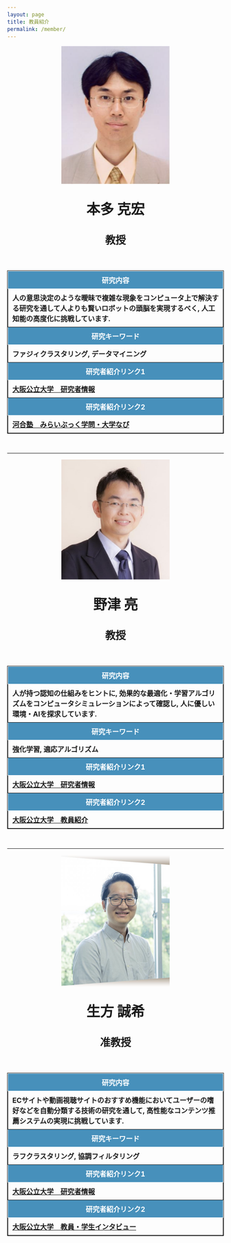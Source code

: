 ```yaml
---
layout: page
title: 教員紹介
permalink: /member/
---
```


<style>
    p {
        font-weight: bold;
    }

    img {
        float: left;
        margin-top: 10px;
        margin-right: 20px;
        width: 25%
    }

    table {
        border-collapse: collapse; border: solid 1px;
    }

    th {
        font-weight: bold;
        padding: 8px 10px;
        border: solid 1px;
        background-color: #4790BB;
        color: #fff;
        font-size: 16px;
    }

    td {
        font-weight: bold;
        padding: 8px 10px;
        border: solid 1px;
        font-size: 16px;
    }

    .table-container {
        display: block;
    }

    .table-container-hidden {
        display: none;
    }

    @media only screen and (max-width:1024px){
        p{
            text-align: center;
        }

        img {
            float: none;
            display: block;
            margin: 0 auto;
            width: 50%;
        }

        .table-container {
            display: none;
        }

        .table-container-hidden {
            display: block;
        }
    }
</style>

<img src="/public/img/Prof-Honda.png">

<p style="font-size: 32px">本多 克宏</p>

<p style="font-size: 24px">教授</p>
<br>

<div class="table-container">
    <table>
        <tr>
            <th>研究内容</th>
            <td>人の意思決定のような曖昧で複雑な現象をコンピュータ上で解決する研究を通して人よりも賢いロボットの頭脳を実現するべく, 人工知能の高度化に挑戦しています.</td>
        </tr>
        <tr>
            <th>研究キーワード</th>
            <td>ファジィクラスタリング, データマイニング</td>
        </tr>
        <tr>
            <th>研究者紹介リンク1</th>
            <td><a href="https://kyoiku-kenkyudb.omu.ac.jp/html/100001586_ja.html" target="_self">大阪公立大学　研究者情報</a></td>
        </tr>
        <tr>
            <th>研究者紹介リンク2</th>
            <td><a href="https://miraibook.jp/researcher/101" target="_self">河合塾　みらいぶっく学問・大学なび</a></td>
        </tr>
    </table>
</div>

<div class="table-container-hidden">
    <table>
        <tr>
            <th>研究内容</th>
        </tr>
        <tr>
            <td>人の意思決定のような曖昧で複雑な現象をコンピュータ上で解決する研究を通して人よりも賢いロボットの頭脳を実現するべく, 人工知能の高度化に挑戦しています.</td>
        </tr>
        <tr>
            <th>研究キーワード</th>
        </tr>
        <tr>
            <td>ファジィクラスタリング, データマイニング</td>
        </tr>
        <tr>
            <th>研究者紹介リンク1</th>
        </tr>
        <tr>
            <td><a href="https://kyoiku-kenkyudb.omu.ac.jp/html/100001586_ja.html" target="_self">大阪公立大学　研究者情報</a></td>
        </tr>
        <tr>
            <th>研究者紹介リンク2</th>
        </tr>
        <tr>
            <td><a href="https://miraibook.jp/researcher/101" target="_self">河合塾　みらいぶっく学問・大学なび</a></td>
        </tr>
    </table>
</div>

<br>

---

<img src="/public/img/Prof-Notsu.png">

<p style="font-size: 32px">野津 亮</p>

<p style="font-size: 24px">教授</p>
<br>

<div class="table-container">
    <table>
        <tr>
            <th>研究内容</th>
            <td>人が持つ認知の仕組みをヒントに, 効果的な最適化・学習アルゴリズムをコンピュータシミュレーションによって確認し, 人に優しい環境・AIを探求しています.</td>
        </tr>
        <tr>
            <th>研究キーワード</th>
            <td>強化学習, 適応アルゴリズム</td>
        </tr>
        <tr>
            <th>研究者紹介リンク1</th>
            <td><a href="https://kyoiku-kenkyudb.omu.ac.jp/html/100001752_ja.html" target="_self">大阪公立大学　研究者情報</a></td>
        </tr>
        <tr>
            <th>研究者紹介リンク2</th>
            <td><a href="https://www.omu.ac.jp/sss/undergraduate/psychology/faculty/" target="_self">大阪公立大学　教員紹介</a></td>
        </tr>
    </table>
</div>

<div class="table-container-hidden">
    <table>
        <tr>
            <th>研究内容</th>
        </tr>
        <tr>
            <td>人が持つ認知の仕組みをヒントに, 効果的な最適化・学習アルゴリズムをコンピュータシミュレーションによって確認し, 人に優しい環境・AIを探求しています.</td>
        </tr>
        <tr>
            <th>研究キーワード</th>
        </tr>
        <tr>
            <td>強化学習, 適応アルゴリズム</td>
        </tr>
        <tr>
            <th>研究者紹介リンク1</th>
        </tr>
        <tr>
            <td><a href="https://kyoiku-kenkyudb.omu.ac.jp/html/100001752_ja.html" target="_self">大阪公立大学　研究者情報</a></td>
        </tr>
        <tr>
            <th>研究者紹介リンク2</th>
        </tr>
        <tr>
            <td><a href="https://www.omu.ac.jp/sss/undergraduate/psychology/faculty/" target="_self">大阪公立大学　教員紹介</a></td>
        </tr>
    </table>
</div>

<br>

---

<img src="/public/img/Prof-Ubukata.png">

<p style="font-size: 32px">生方 誠希</p>

<p style="font-size: 24px">准教授</p>
<br>

<div class="table-container">
    <table>
        <tr>
            <th>研究内容</th>
            <td>ECサイトや動画視聴サイトのおすすめ機能においてユーザーの嗜好などを自動分類する技術の研究を通して, 高性能なコンテンツ推薦システムの実現に挑戦しています.</td>
        </tr>
        <tr>
            <th>研究キーワード</th>
            <td>ラフクラスタリング, 協調フィルタリング</td>
        </tr>
        <tr>
            <th>研究者紹介リンク1</th>
            <td><a href="https://kyoiku-kenkyudb.omu.ac.jp/html/100002338_ja.html" target="_self">大阪公立大学　研究者情報</a></td>
        </tr>
        <tr>
            <th>研究者紹介リンク2</th>
            <td><a href="https://www.omu.ac.jp/i/interview/staff_ubukata/" target="_self">大阪公立大学　教員・学生インタビュー</a></td>
        </tr>
    </table>
</div>

<div class="table-container-hidden">
    <table>
        <tr>
            <th>研究内容</th>
        </tr>
        <tr>
            <td>ECサイトや動画視聴サイトのおすすめ機能においてユーザーの嗜好などを自動分類する技術の研究を通して, 高性能なコンテンツ推薦システムの実現に挑戦しています.</td>
        </tr>
        <tr>
            <th>研究キーワード</th>
        </tr>
        <tr>
            <td>ラフクラスタリング, 協調フィルタリング</td>
        </tr>
        <tr>
            <th>研究者紹介リンク1</th>
        </tr>
        <tr>
            <td><a href="https://kyoiku-kenkyudb.omu.ac.jp/html/100002338_ja.html" target="_self">大阪公立大学　研究者情報</a></td>
        </tr>
        <tr>
            <th>研究者紹介リンク2</th>
        </tr>
        <tr>
            <td><a href="https://www.omu.ac.jp/i/interview/staff_ubukata/" target="_self">大阪公立大学　教員・学生インタビュー</a></td>
        </tr>
    </table>
</div>
